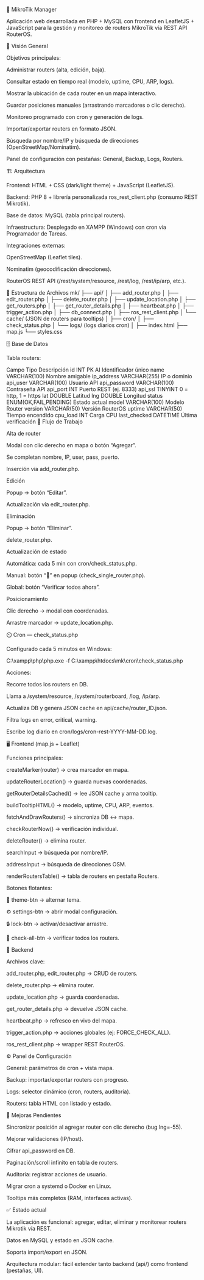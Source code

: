 📘 MikroTik Manager

Aplicación web desarrollada en PHP + MySQL con frontend en LeafletJS + JavaScript para la gestión y monitoreo de routers MikroTik vía REST API RouterOS.

🚀 Visión General

Objetivos principales:

Administrar routers (alta, edición, baja).

Consultar estado en tiempo real (modelo, uptime, CPU, ARP, logs).

Mostrar la ubicación de cada router en un mapa interactivo.

Guardar posiciones manuales (arrastrando marcadores o clic derecho).

Monitoreo programado con cron y generación de logs.

Importar/exportar routers en formato JSON.

Búsqueda por nombre/IP y búsqueda de direcciones (OpenStreetMap/Nominatim).

Panel de configuración con pestañas: General, Backup, Logs, Routers.

🏗️ Arquitectura

Frontend:
HTML + CSS (dark/light theme) + JavaScript (LeafletJS).

Backend:
PHP 8 + librería personalizada ros_rest_client.php (consumo REST Mikrotik).

Base de datos:
MySQL (tabla principal routers).

Infraestructura:
Desplegado en XAMPP (Windows) con cron vía Programador de Tareas.

Integraciones externas:

OpenStreetMap (Leaflet tiles).

Nominatim (geocodificación direcciones).

RouterOS REST API (/rest/system/resource, /rest/log, /rest/ip/arp, etc.).

📂 Estructura de Archivos
mk/
 ├── api/
 │    ├── add_router.php
 │    ├── edit_router.php
 │    ├── delete_router.php
 │    ├── update_location.php
 │    ├── get_routers.php
 │    ├── get_router_details.php
 │    ├── heartbeat.php
 │    ├── trigger_action.php
 │    ├── db_connect.php
 │    ├── ros_rest_client.php
 │    └── cache/ (JSON de routers para tooltips)
 │
 ├── cron/
 │    ├── check_status.php
 │    └── logs/ (logs diarios cron)
 │
 ├── index.html
 ├── map.js
 └── styles.css

🗄️ Base de Datos

Tabla routers:

Campo	Tipo	Descripción
id	INT PK AI	Identificador único
name	VARCHAR(100)	Nombre amigable
ip_address	VARCHAR(255)	IP o dominio
api_user	VARCHAR(100)	Usuario API
api_password	VARCHAR(100)	Contraseña API
api_port	INT	Puerto REST (ej. 8333)
api_ssl	TINYINT	0 = http, 1 = https
lat	DOUBLE	Latitud
lng	DOUBLE	Longitud
status	ENUM(OK,FAIL,PENDING)	Estado actual
model	VARCHAR(100)	Modelo Router
version	VARCHAR(50)	Versión RouterOS
uptime	VARCHAR(50)	Tiempo encendido
cpu_load	INT	Carga CPU
last_checked	DATETIME	Última verificación
🔄 Flujo de Trabajo

Alta de router

Modal con clic derecho en mapa o botón “Agregar”.

Se completan nombre, IP, user, pass, puerto.

Inserción vía add_router.php.

Edición

Popup → botón “Editar”.

Actualización vía edit_router.php.

Eliminación

Popup → botón “Eliminar”.

delete_router.php.

Actualización de estado

Automática: cada 5 min con cron/check_status.php.

Manual: botón “🔄” en popup (check_single_router.php).

Global: botón “Verificar todos ahora”.

Posicionamiento

Clic derecho → modal con coordenadas.

Arrastre marcador → update_location.php.

⏲️ Cron — check_status.php

Configurado cada 5 minutos en Windows:

C:\xampp\php\php.exe -f C:\xampp\htdocs\mk\cron\check_status.php


Acciones:

Recorre todos los routers en DB.

Llama a /system/resource, /system/routerboard, /log, /ip/arp.

Actualiza DB y genera JSON cache en api/cache/router_ID.json.

Filtra logs en error, critical, warning.

Escribe log diario en cron/logs/cron-rest-YYYY-MM-DD.log.

🖥️ Frontend (map.js + Leaflet)

Funciones principales:

createMarker(router) → crea marcador en mapa.

updateRouterLocation() → guarda nuevas coordenadas.

getRouterDetailsCached() → lee JSON cache y arma tooltip.

buildTooltipHTML() → modelo, uptime, CPU, ARP, eventos.

fetchAndDrawRouters() → sincroniza DB ↔ mapa.

checkRouterNow() → verificación individual.

deleteRouter() → elimina router.

searchInput → búsqueda por nombre/IP.

addressInput → búsqueda de direcciones OSM.

renderRoutersTable() → tabla de routers en pestaña Routers.

Botones flotantes:

🌙 theme-btn → alternar tema.

⚙ settings-btn → abrir modal configuración.

🔒 lock-btn → activar/desactivar arrastre.

🔄 check-all-btn → verificar todos los routers.

🔧 Backend

Archivos clave:

add_router.php, edit_router.php → CRUD de routers.

delete_router.php → elimina router.

update_location.php → guarda coordenadas.

get_router_details.php → devuelve JSON cache.

heartbeat.php → refresco en vivo del mapa.

trigger_action.php → acciones globales (ej: FORCE_CHECK_ALL).

ros_rest_client.php → wrapper REST RouterOS.

⚙️ Panel de Configuración

General: parámetros de cron + vista mapa.

Backup: importar/exportar routers con progreso.

Logs: selector dinámico (cron, routers, auditoría).

Routers: tabla HTML con listado y estado.

📌 Mejoras Pendientes

 Sincronizar posición al agregar router con clic derecho (bug lng=-55).

 Mejorar validaciones (IP/host).

 Cifrar api_password en DB.

 Paginación/scroll infinito en tabla de routers.

 Auditoría: registrar acciones de usuario.

 Migrar cron a systemd o Docker en Linux.

 Tooltips más completos (RAM, interfaces activas).

✅ Estado actual

La aplicación es funcional: agregar, editar, eliminar y monitorear routers Mikrotik vía REST.

Datos en MySQL y estado en JSON cache.

Soporta import/export en JSON.

Arquitectura modular: fácil extender tanto backend (api/) como frontend (pestañas, UI).
